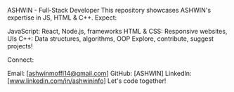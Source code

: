 
ASHWIN - Full-Stack Developer
This repository showcases ASHWIN's expertise in JS, HTML & C++. Expect:

JavaScript: React, Node.js, frameworks
HTML & CSS: Responsive websites, UIs
C++: Data structures, algorithms, OOP
Explore, contribute, suggest projects!

Connect:

Email: [ashwinmoffl14@gmail.com]
GitHub: [ASHWIN]
LinkedIn: [www.linkedin.com/in/ashwininfo]
Let's code together!

<!---
ASHWIN-Jsdev/ASHWIN-Jsdev is a ✨ special ✨ repository because its `README.md` (this file) appears on your GitHub profile.
You can click the Preview link to take a look at your changes.
--->
